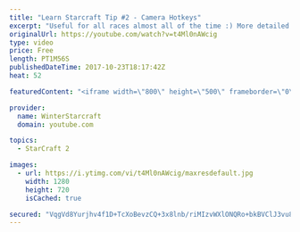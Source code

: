 ```yaml
---
title: "Learn Starcraft Tip #2 - Camera Hotkeys"
excerpt: "Useful for all races almost all of the time :) More detailed guides/tutorials under the learn to play starcraft playlist."
originalUrl: https://youtube.com/watch?v=t4Ml0nAWcig
type: video
price: Free
length: PT1M56S
publishedDateTime: 2017-10-23T18:17:42Z
heat: 52

featuredContent: "<iframe width=\"800\" height=\"500\" frameborder=\"0\" src=\"https://www.youtube.com/embed/t4Ml0nAWcig\" allow=\"accelerometer; autoplay; encrypted-media; gyroscope; picture-in-picture\" allowfullscreen></iframe>"

provider:
  name: WinterStarcraft
  domain: youtube.com

topics:
  - StarCraft 2

images:
  - url: https://i.ytimg.com/vi/t4Ml0nAWcig/maxresdefault.jpg
    width: 1280
    height: 720
    isCached: true

secured: "VqgVd8Yurjhv4f1D+TcXoBevzCQ+3x8lnb/riMIzvWXlONQRo+bkBVClJ3vu8CxBvOQ2iShFuihbv3EuEkBySutgXQBWar3ttvKfhy8JWv2/9UrnEr8fVKblAVB4rAKeB4soy0pfCmW4G7Ww6p6K03zZj8jD1dGjAXnFu7582yVGjiOub2U2de9VcSNdjZkkBodroy810S0AinyL/KKL0nZx3dJ/GU3+GLpX6jbgpl1Z2/rPLy0R4bFevsz+Dbj9LzVkXu/U6OcvegQpRUCpZj+iLqxAc5E4DPbq3UoLP6KRct3aQEGivBTm/3BISZ+DzWji9nKN5vjucs7MwyJCZMb1SlTbEdeaPKh0vgPmXStN9S3AOGwxzeppAV/FcEpANRt1zcTkitEY1YJDUVjv1qLXaFip7sSM7m3pawxD3RQ=;aY28yfOFO2vgb6J+5pVoKA=="
---
```


